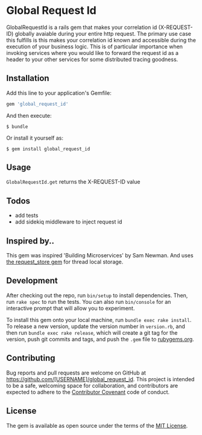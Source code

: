 # Global Request Id

GlobalRequestId is a rails gem that makes your correlation id (X-REQUEST-ID) globally avaiable during your entire http request. The primary use case this fulfills is this makes your correlation id known and accessible during the execution of your business logic. This is of particular importance when invoking services where you would like to forward the request id as a header to your other services for some distributed tracing goodness.

## Installation

Add this line to your application's Gemfile:

```ruby
gem 'global_request_id'
```

And then execute:

    $ bundle

Or install it yourself as:

    $ gem install global_request_id

## Usage

`GlobalRequestId.get` returns the X-REQUEST-ID value

## Todos
 * add tests
 * add sidekiq middleware to inject request id

## Inspired by..

This gem was inspired 'Building Microservices' by Sam Newman.
And uses [the request_store gem](https://github.com/steveklabnik/request_store) for thread local storage.

## Development

After checking out the repo, run `bin/setup` to install dependencies. Then, run `rake spec` to run the tests. You can also run `bin/console` for an interactive prompt that will allow you to experiment.

To install this gem onto your local machine, run `bundle exec rake install`. To release a new version, update the version number in `version.rb`, and then run `bundle exec rake release`, which will create a git tag for the version, push git commits and tags, and push the `.gem` file to [rubygems.org](https://rubygems.org).

## Contributing

Bug reports and pull requests are welcome on GitHub at https://github.com/[USERNAME]/global_request_id. This project is intended to be a safe, welcoming space for collaboration, and contributors are expected to adhere to the [Contributor Covenant](http://contributor-covenant.org) code of conduct.


## License

The gem is available as open source under the terms of the [MIT License](http://opensource.org/licenses/MIT).
